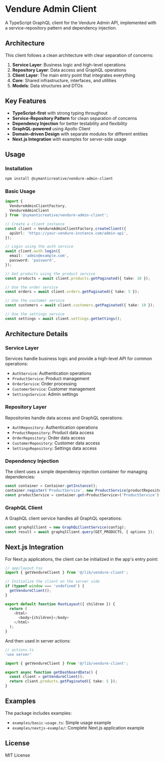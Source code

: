 # Vendure Admin Client

A TypeScript GraphQL client for the Vendure Admin API, implemented with a service-repository pattern and dependency injection.

## Architecture

This client follows a clean architecture with clear separation of concerns:

1. **Service Layer**: Business logic and high-level operations
2. **Repository Layer**: Data access and GraphQL operations
3. **Client Layer**: The main entry point that integrates everything
4. **Core**: Shared infrastructure, interfaces, and utilities
5. **Models**: Data structures and DTOs

## Key Features

- **TypeScript-first** with strong typing throughout
- **Service-Repository Pattern** for clean separation of concerns
- **Dependency Injection** for better testability and flexibility
- **GraphQL-powered** using Apollo Client
- **Domain-driven Design** with separate modules for different entities
- **Next.js Integration** with examples for server-side usage

## Usage

### Installation

```bash
npm install @symanticreative/vendure-admin-client
```

### Basic Usage

```typescript
import { 
  VendureAdminClientFactory, 
  VendureAdminClient 
} from '@symanticreative/vendure-admin-client';

// Create a client instance
const client = VendureAdminClientFactory.createClient({
  apiUrl: 'https://your-vendure-instance.com/admin-api',
});

// Login using the auth service
await client.auth.login({
  email: 'admin@example.com',
  password: 'password',
});

// Get products using the product service
const products = await client.products.getPaginated({ take: 10 });

// Use the order service
const orders = await client.orders.getPaginated({ take: 5 });

// Use the customer service
const customers = await client.customers.getPaginated({ take: 10 });

// Use the settings service
const settings = await client.settings.getSettings();
```

## Architecture Details

### Service Layer

Services handle business logic and provide a high-level API for common operations:

- `AuthService`: Authentication operations
- `ProductService`: Product management
- `OrderService`: Order processing
- `CustomerService`: Customer management
- `SettingsService`: Admin settings

### Repository Layer

Repositories handle data access and GraphQL operations:

- `AuthRepository`: Authentication operations
- `ProductRepository`: Product data access
- `OrderRepository`: Order data access
- `CustomerRepository`: Customer data access
- `SettingsRepository`: Settings data access

### Dependency Injection

The client uses a simple dependency injection container for managing dependencies:

```typescript
const container = Container.getInstance();
container.register('ProductService', new ProductService(productRepository));
const productService = container.get<ProductService>('ProductService');
```

### GraphQL Client

A GraphQL client service handles all GraphQL operations:

```typescript
const graphqlClient = new GraphQLClientService(config);
const result = await graphqlClient.query(GET_PRODUCTS, { options });
```

## Next.js Integration

For Next.js applications, the client can be initialized in the app's entry point:

```typescript
// app/layout.tsx
import { getVendureClient } from '@/lib/vendure-client';

// Initialize the client on the server side
if (typeof window === 'undefined') {
  getVendureClient();
}

export default function RootLayout({ children }) {
  return (
    <html>
      <body>{children}</body>
    </html>
  );
}
```

And then used in server actions:

```typescript
// actions.ts
'use server'

import { getVendureClient } from '@/lib/vendure-client';

export async function getDashboardData() {
  const client = getVendureClient();
  return client.products.getPaginated({ take: 5 });
}
```

## Examples

The package includes examples:

- `examples/basic-usage.ts`: Simple usage example
- `examples/nextjs-example/`: Complete Next.js application example

## License

MIT License

